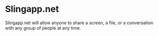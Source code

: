 # Slingapp.net
Slingapp.net will allow anyone to share a screen, a file, or a conversation with any group of people at any time.